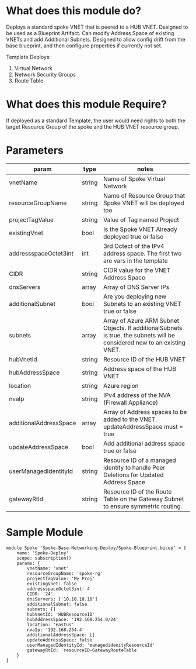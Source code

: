 # What does this module do?
Deploys a standard spoke VNET that is peered to a HUB VNET.  Designed to be used as a Blueprint Artifact.  Can modify Address Space of existing VNETs and add Additional Subnets.  Designed to allow config drift from the base blueprint, and then configure properties if currently not set.  

Template Deploys:
1. Virtual Network
2. Network Security Groups
3. Route Table

# What does this module Require?
If deployed as a standard Template, the user would need rights to both the target Resource Group of the spoke and the HUB VNET resource group.  

# Parameters
param | type | notes
------|------|------
vnetName | string | Name of Spoke Virtual Network
resourceGroupName | string | Name of Resource Group that Spoke VNET will be deployed too
projectTagValue | string | Value of Tag named Project
existingVnet | bool | Is the Spoke VNET Already deployed true or false
addressspaceOctet3int | int | 3rd Octect of the IPv4 address space.  The first two are vars in the template
CIDR | string | CIDR value for the VNET Address Space
dnsServers | array | Array of DNS Server IPs
additionalSubnet | bool | Are you deploying new Subnets to an existing VNET true or false
subnets | array | Array of Azure ARM Subnet Objects.  If additionalSubnets is true, the subnets will be considered new to an existing VNET.
hubVnetId | string | Resource ID of the HUB VNET
hubAddressSpace | string | Address space of the HUB VNET
location | string | Azure region
nvaIp | string | IPv4 address of the NVA (Firewall Appliance)
additionalAddressSpace | array | Array of Address spaces to be added to the VNET.  updateAddressSpace must = true
updateAddressSpace | bool | Add additional address space true or false
userManagedIdentityId | string | Resource ID of a managed identity to handle Peer Deletions for Updated Address Space
gatewayRtId | string | Resource ID of the Route Table on the Gateway Subnet to ensure symmetric routing. 


# Sample Module

```bicep
module Spoke 'Spoke-Base-Networking-Deploy/Spoke-Blueprint.bicep' = {
    name: 'Spoke-Deploy'
    scope: subscription()
    params: {
        vnetName: 'vnet'
        resourceGroupName: 'spoke-rg'
        projectTagValue: 'My Proj'
        existingVnet: false
        addressspaceOctet3int: 4
        CIDR: '24'
        dnsServers: ['10.10.10.10']
        additionalSubnet: false
        subnets: []
        hubVnetId: 'HUBResourceID'
        hubAddressSpace: '192.168.254.0/24'
        location: 'eastus'
        nvaIp: '192.168.254.4'
        additionalAddressSpace: []
        updateAddressSpace: false
        userManagedIdentityId: 'managedidenityResourceId'
        gatewayRtId: 'resourceID-GatewayRouteTable'
    }
}
```